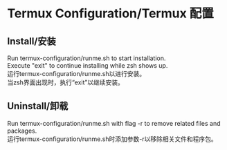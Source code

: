 # Termux Configuration/Termux 配置  

## Install/安装  
Run termux-configuration/runme.sh to start installation.  
Execute "exit" to continue installing while zsh shows up.  
运行termux-configuration/runme.sh以进行安装。  
当zsh界面出现时，执行“exit”以继续安装。  

## Uninstall/卸载  
Run termux-configuration/runme.sh with flag -r to remove related files and packages.  
运行termux-configuration/runme.sh时添加参数-r以移除相关文件和程序包。  